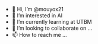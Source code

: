 - 👋 Hi, I’m @mouyox21
- 👀 I’m interested in AI
- 🌱 I’m currently learning at UTBM
- 💞️ I’m looking to collaborate on ...
- 📫 How to reach me ...

<!---
mouyox21/mouyox21 is a ✨ special ✨ repository because its `README.md` (this file) appears on your GitHub profile.
You can click the Preview link to take a look at your changes.
--->
